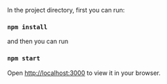 In the project directory, first you can run:
### `npm install`

and then you can run
### `npm start`

Open [http://localhost:3000](http://localhost:3000) to view it in your browser.
